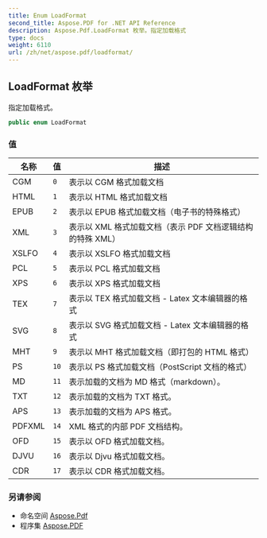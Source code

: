 ```yaml
---
title: Enum LoadFormat
second_title: Aspose.PDF for .NET API Reference
description: Aspose.Pdf.LoadFormat 枚举。指定加载格式
type: docs
weight: 6110
url: /zh/net/aspose.pdf/loadformat/
---
```

## LoadFormat 枚举

指定加载格式。

```csharp
public enum LoadFormat
```

### 值

| 名称 | 值 | 描述 |
| --- | --- | --- |
| CGM | `0` | 表示以 CGM 格式加载文档 |
| HTML | `1` | 表示以 HTML 格式加载文档 |
| EPUB | `2` | 表示以 EPUB 格式加载文档（电子书的特殊格式） |
| XML | `3` | 表示以 XML 格式加载文档（表示 PDF 文档逻辑结构的特殊 XML） |
| XSLFO | `4` | 表示以 XSLFO 格式加载文档 |
| PCL | `5` | 表示以 PCL 格式加载文档 |
| XPS | `6` | 表示以 XPS 格式加载文档 |
| TEX | `7` | 表示以 TEX 格式加载文档 - Latex 文本编辑器的格式 |
| SVG | `8` | 表示以 SVG 格式加载文档 - Latex 文本编辑器的格式 |
| MHT | `9` | 表示以 MHT 格式加载文档（即打包的 HTML 格式） |
| PS | `10` | 表示以 PS 格式加载文档（PostScript 文档的格式） |
| MD | `11` | 表示加载的文档为 MD 格式（markdown）。 |
| TXT | `12` | 表示加载的文档为 TXT 格式。 |
| APS | `13` | 表示加载的文档为 APS 格式。 |
| PDFXML | `14` | XML 格式的内部 PDF 文档结构。 |
| OFD | `15` | 表示以 OFD 格式加载文档。 |
| DJVU | `16` | 表示以 Djvu 格式加载文档。 |
| CDR | `17` | 表示以 CDR 格式加载文档。 |

### 另请参阅

* 命名空间 [Aspose.Pdf](../../aspose.pdf/)
* 程序集 [Aspose.PDF](../../)